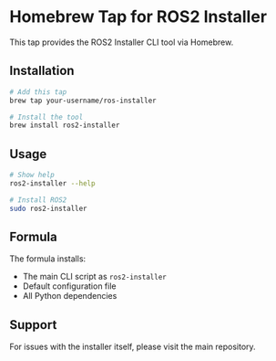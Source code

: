 # Homebrew Tap for ROS2 Installer

This tap provides the ROS2 Installer CLI tool via Homebrew.

## Installation

```bash
# Add this tap
brew tap your-username/ros-installer

# Install the tool
brew install ros2-installer
```

## Usage

```bash
# Show help
ros2-installer --help

# Install ROS2
sudo ros2-installer
```

## Formula

The formula installs:
- The main CLI script as `ros2-installer`
- Default configuration file
- All Python dependencies

## Support

For issues with the installer itself, please visit the main repository.
